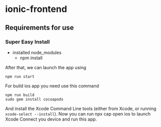# ionic-frontend
## Requirements for use
### Super Easy Install

+ installed node_modules
  + npm install

After that, we can launch the app using
```
npm run start 
```

For build ios app you need use this command
```
npm run build
sudo gem install cocoapods
```
And install the Xcode Command Line tools (either from Xcode, or running `xcode-select --install`).
Now you can run npx cap open ios to launch Xcode
Connect you device and run this app.

